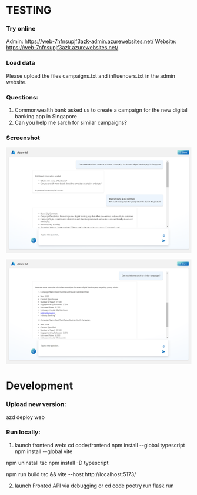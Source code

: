 # TESTING

### Try online
Admin: https://web-7nfnsupjf3azk-admin.azurewebsites.net/
Website: https://web-7nfnsupjf3azk.azurewebsites.net/

### Load data
Please upload the files campaigns.txt and influencers.txt in the admin website.

### Questions:

1. Commonwealth bank asked us to create a campaign for the new digital banking app in Singapore
2. Can you help me sarch for similar campaigns?

### Screenshot
![Testing screenshot](/docs/images/screenshot1.png)

![Testing screenshot 2](/docs/images/screenshot2.png)


# Development
### Upload new version:
azd deploy web

### Run locally:
1. launch frontend web:
cd code/frontend
npm install --global typescript
npm install --global vite

npm uninstall tsc
npm install -D typescript

npm run build
tsc && vite --host
http://localhost:5173/

2. launch Fronted API via debugging
or
cd code
poetry run flask run
